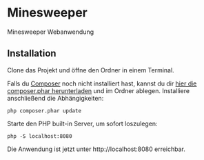 # Minesweeper

Minesweeper Webanwendung

## Installation

Clone das Projekt und öffne den Ordner in einem Terminal.

Falls du [Composer](https://getcomposer.org) noch nicht installiert hast, kannst du dir [hier die composer.phar herunterladen](https://getcomposer.org/download/1.2.4/composer.phar) und im Ordner ablegen. Installiere anschließend die Abhängigkeiten:

```shell
php composer.phar update
```

Starte den PHP built-in Server, um sofort loszulegen:

```shell
php -S localhost:8080
```

Die Anwendung ist jetzt unter http://localhost:8080 erreichbar.
